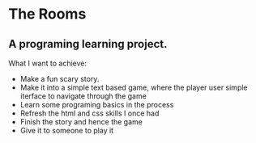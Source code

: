 # The Rooms
<h2>A programing learning project.</h2>

<p>
What I want to achieve:
  <ul>
    <li>Make a fun scary story.</li>
    <li>Make it into a simple text based game, where the player user simple iterface to navigate through the game</li>
    <li>Learn some programing basics in the process</li>
    <li>Refresh the html and css skills I once had</li>
    <li>Finish the story and hence the game</li>
    <li>Give it to someone to play it</li>
  </ul>
</p>
